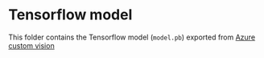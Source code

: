 # Tensorflow model

This folder contains the Tensorflow model (`model.pb`) exported from [Azure custom vision](https://customvision.ai)